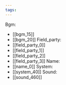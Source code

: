 ```yaml
---
tags:
---
```

Bgm:
- [[bgm_15]]
- [[bgm_20]]
Field_party:
- [[field_party_0]]
- [[field_party_1]]
- [[field_party_2]]
- [[field_party_3]]
Name:
- [[name_0]]
System:
- [[system_40]]
Sound:
- [[sound_460]]
